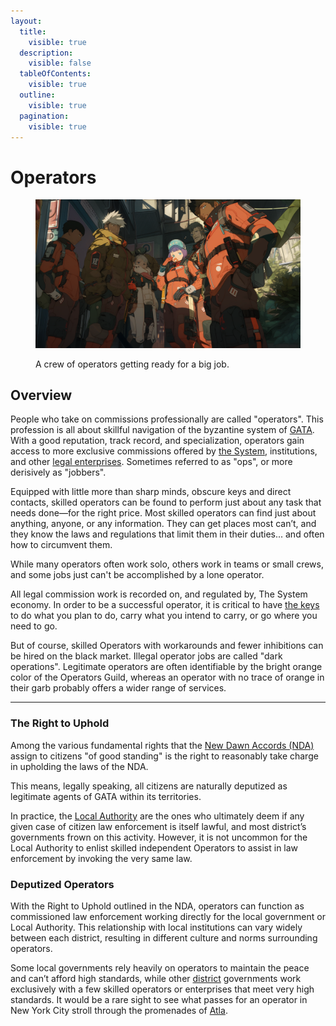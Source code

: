 ```yaml
---
layout:
  title:
    visible: true
  description:
    visible: false
  tableOfContents:
    visible: true
  outline:
    visible: true
  pagination:
    visible: true
---
```


# Operators

<figure><img src="../../../.gitbook/assets/operators.png" alt=""><figcaption><p>A crew of operators getting ready for a big job.</p></figcaption></figure>

## Overview

People who take on commissions professionally are called "operators". This profession is all about skillful navigation of the byzantine system of [GATA](../the-basics.md). With a good reputation, track record, and specialization, operators gain access to more exclusive commissions offered by [the System](../politics/the-system.md), institutions, and other [legal enterprises](./). Sometimes referred to as "ops", or more derisively as "jobbers".

Equipped with little more than sharp minds, obscure keys and direct contacts, skilled operators can be found to perform just about any task that needs done—for the right price. Most skilled operators can find just about anything, anyone, or any information. They can get places most can’t, and they know the laws and regulations that limit them in their duties... and often how to circumvent them.

While many operators often work solo, others work in teams or small crews, and some jobs just can't be accomplished by a lone operator.

All legal commission work is recorded on, and regulated by, The System economy. In order to be a successful operator, it is critical to have [the keys](../politics/keys.md) to do what you plan to do, carry what you intend to carry, or go where you need to go.

But of course, skilled Operators with workarounds and fewer inhibitions can be hired on the black market. Illegal operator jobs are called "dark operations". Legitimate operators are often identifiable by the bright orange color of the Operators Guild, whereas an operator with no trace of orange in their garb probably offers a wider range of services.

***

### The Right to Uphold

Among the various fundamental rights that the [New Dawn Accords (NDA)](../politics/new-dawn-accords.md) assign to citizens "of good standing" is the right to reasonably take charge in upholding the laws of the NDA.

This means, legally speaking, all citizens are naturally deputized as legitimate agents of GATA within its territories.

In practice, the [Local Authority](../law-and-order/local-authority.md) are the ones who ultimately deem if any given case of citizen law enforcement is itself lawful, and most district’s governments frown on this activity. However, it is not uncommon for the Local Authority to enlist skilled independent Operators to assist in law enforcement by invoking the very same law.

### **Deputized Operators**

With the Right to Uphold outlined in the NDA, operators can function as commissioned law enforcement working directly for the local government or Local Authority. This relationship with local institutions can vary widely between each district, resulting in different culture and norms surrounding operators.

Some local governments rely heavily on operators to maintain the peace and can’t afford high standards, while other [district](../politics/districts.md) governments work exclusively with a few skilled operators or enterprises that meet very high standards. It would be a rare sight to see what passes for an operator in New York City stroll through the promenades of [Atla](../key-locations/atla.md).
